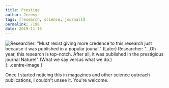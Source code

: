 ```yaml
---
title: Prestige
author: Jeremy
tags: [research, science, journals]
permalink: /198
date: 2019-11-15
---
```


![Researcher: "Must resist giving more credence to this research just because it was published in a popular jounal." (Later) Researcher: "...Oh year, this research is top-notch. After all, it was published in the prestigious journal Nature!" (What we say versus what we do.)](https://res.cloudinary.com/dh3hm8pb7/image/upload/c_scale,q_auto:best,w_615/v1535842782/Handwaving/Published/Prestige.png){: .centre-image }

Once I started noticing this in magazines and other science outreach publications, I couldn't unsee it. You're welcome.
